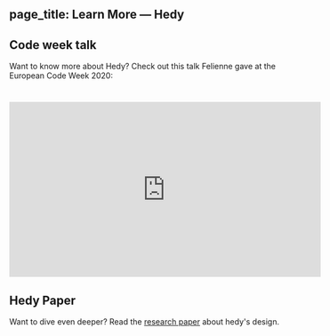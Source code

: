 page_title: Learn More — Hedy
---

## Code week talk
Want to know more about Hedy? Check out this talk Felienne gave at the European Code Week 2020:

<h1></h1>
<p><iframe width="560" height="315" src="https://www.youtube.com/embed/R2U9MEowYag?wmode=opaque" frameborder="0" allow="accelerometer; autoplay; clipboard-write; encrypted-media; gyroscope; picture-in-picture" allowfullscreen=""></iframe></p>
<p></p>

## Hedy Paper
Want to dive even deeper? Read the [research paper](https://www.felienne.com/wp-content/uploads/2020/07/Hedy_paper_website_draft.pdf) about hedy's design.

